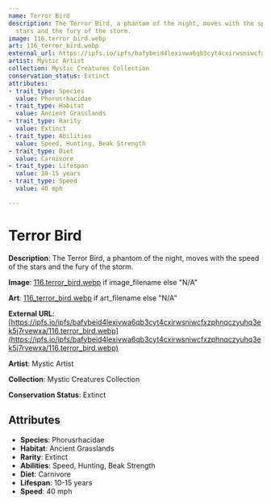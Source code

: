 ```yaml
---
name: Terror Bird
description: The Terror Bird, a phantom of the night, moves with the speed of the
  stars and the fury of the storm.
image: 116.terror_bird.webp
art: 116_terror_bird.webp
external_url: https://ipfs.io/ipfs/bafybeid4lexivwa6qb3cyt4cxirwsniwcfxzphnqczyuhq3ek5j7rvewxa/116.terror_bird.webp
artist: Mystic Artist
collection: Mystic Creatures Collection
conservation_status: Extinct
attributes:
- trait_type: Species
  value: Phorusrhacidae
- trait_type: Habitat
  value: Ancient Grasslands
- trait_type: Rarity
  value: Extinct
- trait_type: Abilities
  value: Speed, Hunting, Beak Strength
- trait_type: Diet
  value: Carnivore
- trait_type: Lifespan
  value: 10-15 years
- trait_type: Speed
  value: 40 mph

---
```


# Terror Bird

**Description**: The Terror Bird, a phantom of the night, moves with the speed of the stars and the fury of the storm.

**Image**: [116.terror_bird.webp](./116.terror_bird.webp) if image_filename else "N/A"

**Art**: [116_terror_bird.webp](./116_terror_bird.webp) if art_filename else "N/A"

**External URL**: [https://ipfs.io/ipfs/bafybeid4lexivwa6qb3cyt4cxirwsniwcfxzphnqczyuhq3ek5j7rvewxa/116.terror_bird.webp](https://ipfs.io/ipfs/bafybeid4lexivwa6qb3cyt4cxirwsniwcfxzphnqczyuhq3ek5j7rvewxa/116.terror_bird.webp)

**Artist**: Mystic Artist

**Collection**: Mystic Creatures Collection

**Conservation Status**: Extinct

## Attributes
- **Species**: Phorusrhacidae
- **Habitat**: Ancient Grasslands
- **Rarity**: Extinct
- **Abilities**: Speed, Hunting, Beak Strength
- **Diet**: Carnivore
- **Lifespan**: 10-15 years
- **Speed**: 40 mph
